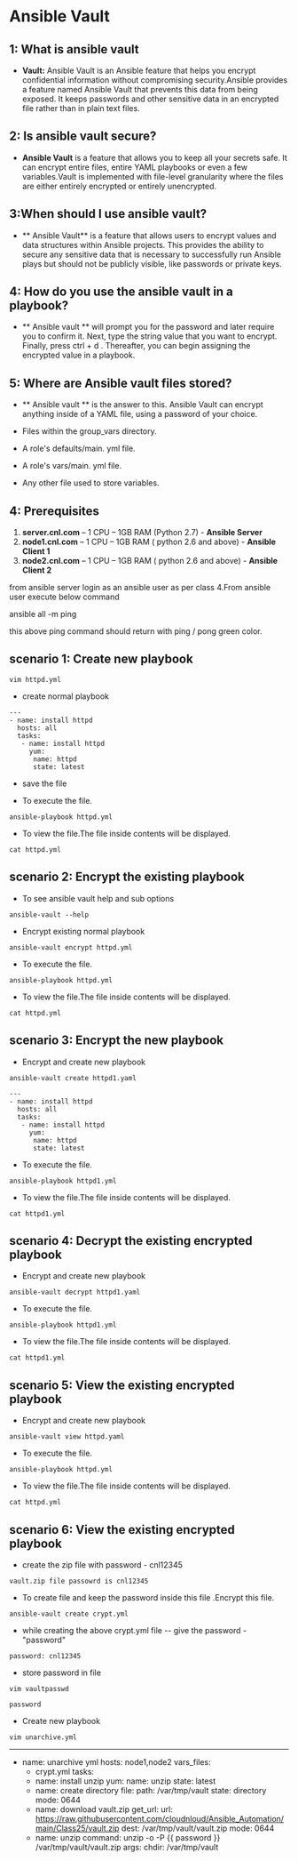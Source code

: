 # Ansible Vault

## 1: What is ansible vault
-  **Vault:** Ansible Vault is an Ansible feature that helps you encrypt confidential information without compromising security.Ansible provides a feature named Ansible Vault that prevents this data from being exposed. It keeps passwords and other sensitive data in an encrypted file rather than in plain text files.

## 2: Is ansible vault secure?
 
- **Ansible Vault** is a feature that allows you to keep all your secrets safe. It can encrypt entire files, entire YAML playbooks or even a few variables.Vault is implemented with file-level granularity where the files are either entirely encrypted or entirely unencrypted.
 
## 3:When should I use ansible vault?
- ** Ansible Vault** is a feature that allows users to encrypt values and data structures within Ansible projects. This provides the ability to secure any sensitive data that is necessary to successfully run Ansible plays but should not be publicly visible, like passwords or private keys.
 
## 4: How do you use the ansible vault in a playbook?
- ** Ansible vault ** will prompt you for the password and later require you to confirm it. Next, type the string value that you want to encrypt. Finally, press ctrl + d . Thereafter, you can begin assigning the encrypted value in a playbook.

## 5: Where are Ansible vault files stored?
- ** Ansible vault ** is the answer to this. Ansible Vault can encrypt anything inside of a YAML file, using a password of your choice.

- Files within the group_vars directory.
- A role's defaults/main. yml file.
- A role's vars/main. yml file.
- Any other file used to store variables.

## 4: Prerequisites

1.	**server.cnl.com** – 1 CPU – 1GB RAM (Python 2.7) - **Ansible Server**
2.	**node1.cnl.com** – 1 CPU – 1GB RAM ( python 2.6 and above) - **Ansible Client 1**
3.	**node2.cnl.com** – 1 CPU – 1GB RAM ( python 2.6 and above) - **Ansible Client 2**

from ansible server login as an ansible user as per class 4.From ansible user execute below command

ansible all -m ping

this above ping command should return with ping / pong green color.


## scenario 1: Create new playbook


```
vim httpd.yml
```

- create normal playbook

```
---
- name: install httpd
  hosts: all
  tasks:
   - name: install httpd
     yum:
	  name: httpd
	  state: latest
```
- save the file

- To execute the file.

```
ansible-playbook httpd.yml
```

- To view the file.The file inside contents will be displayed.

```
cat httpd.yml
```

## scenario 2: Encrypt the existing playbook

- To see ansible vault help and sub options


```
ansible-vault --help
```

- Encrypt existing normal playbook

```
ansible-vault encrypt httpd.yml
```


- To execute the file.

```
ansible-playbook httpd.yml
```

- To view the file.The file inside contents will be displayed.

```
cat httpd.yml
```

## scenario 3: Encrypt the new playbook

- Encrypt and create new playbook

```
ansible-vault create httpd1.yaml
```

```
---
- name: install httpd
  hosts: all
  tasks:
   - name: install httpd
     yum:
	  name: httpd
	  state: latest
```


- To execute the file.

```
ansible-playbook httpd1.yml
```

- To view the file.The file inside contents will be displayed.

```
cat httpd1.yml
```

## scenario 4: Decrypt the existing encrypted playbook

- Encrypt and create new playbook

```
ansible-vault decrypt httpd1.yaml
```

- To execute the file.

```
ansible-playbook httpd1.yml
```

- To view the file.The file inside contents will be displayed.

```
cat httpd1.yml
```

## scenario 5: View the existing encrypted playbook

- Encrypt and create new playbook

```
ansible-vault view httpd.yaml
```

- To execute the file.

```
ansible-playbook httpd.yml
```

- To view the file.The file inside contents will be displayed.

```
cat httpd.yml
```

## scenario 6: View the existing encrypted playbook

- create the zip file with password - cnl12345

```
vault.zip file passowrd is cnl12345
```

- To create file and keep the password inside this file .Encrypt this file.

```
ansible-vault create crypt.yml
```
- while creating the above crypt.yml file -- give the password - "password"
```
password: cnl12345
```

- store password in file

```
vim vaultpasswd
```

```
password
```

- Create new playbook

```
vim unarchive.yml
```
---
- name: unarchive yml
  hosts: node1,node2
  vars_files:
   - crypt.yml
  tasks:
   - name: install unzip
     yum:
      name: unzip
      state: latest
   - name: create directory
     file:
      path: /var/tmp/vault
      state: directory
      mode: 0644
   - name: download vault.zip
     get_url:
      url: https://raw.githubusercontent.com/cloudnloud/Ansible_Automation/main/Class25/vault.zip
      dest: /var/tmp/vault/vault.zip
      mode: 0644
   - name: unzip 
     command: unzip -o -P {{ password }} /var/tmp/vault/vault.zip
     args:
      chdir: /var/tmp/vault
```

